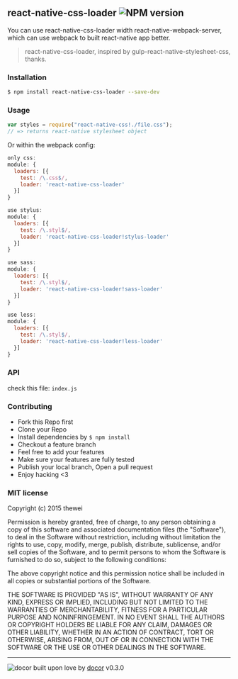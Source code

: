 ## react-native-css-loader ![NPM version](https://img.shields.io/npm/v/react-native-css-loader.svg?style=flat)

You can use react-native-css-loader width react-native-webpack-server, which can use webpack to built react-native app better.

> react-native-css-loader, inspired by gulp-react-native-stylesheet-css, thanks.

### Installation
```bash
$ npm install react-native-css-loader --save-dev
```

### Usage
```js
var styles = require("react-native-css!./file.css");
// => returns react-native stylesheet object

```
Or within the webpack config:
```js
only css:
module: {
  loaders: [{
    test: /\.css$/,
    loader: 'react-native-css-loader'
  }]
}

use stylus:
module: {
  loaders: [{
    test: /\.styl$/,
    loader: 'react-native-css-loader!stylus-loader'
  }]
}

use sass:
module: {
  loaders: [{
    test: /\.styl$/,
    loader: 'react-native-css-loader!sass-loader'
  }]
}

use less:
module: {
  loaders: [{
    test: /\.styl$/,
    loader: 'react-native-css-loader!less-loader'
  }]
}

```

### API
check this file: `index.js`

### Contributing
- Fork this Repo first
- Clone your Repo
- Install dependencies by `$ npm install`
- Checkout a feature branch
- Feel free to add your features
- Make sure your features are fully tested
- Publish your local branch, Open a pull request
- Enjoy hacking <3

### MIT license
Copyright (c) 2015 thewei

Permission is hereby granted, free of charge, to any person obtaining a copy
of this software and associated documentation files (the &quot;Software&quot;), to deal
in the Software without restriction, including without limitation the rights
to use, copy, modify, merge, publish, distribute, sublicense, and/or sell
copies of the Software, and to permit persons to whom the Software is
furnished to do so, subject to the following conditions:

The above copyright notice and this permission notice shall be included in
all copies or substantial portions of the Software.

THE SOFTWARE IS PROVIDED &quot;AS IS&quot;, WITHOUT WARRANTY OF ANY KIND, EXPRESS OR
IMPLIED, INCLUDING BUT NOT LIMITED TO THE WARRANTIES OF MERCHANTABILITY,
FITNESS FOR A PARTICULAR PURPOSE AND NONINFRINGEMENT. IN NO EVENT SHALL THE
AUTHORS OR COPYRIGHT HOLDERS BE LIABLE FOR ANY CLAIM, DAMAGES OR OTHER
LIABILITY, WHETHER IN AN ACTION OF CONTRACT, TORT OR OTHERWISE, ARISING FROM,
OUT OF OR IN CONNECTION WITH THE SOFTWARE OR THE USE OR OTHER DEALINGS IN
THE SOFTWARE.

---
![docor]()
built upon love by [docor](git+https://github.com/turingou/docor.git) v0.3.0

